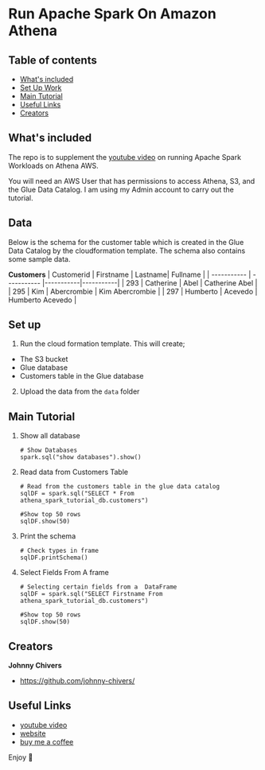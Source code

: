 # Run Apache Spark On Amazon Athena 

## Table of contents

- [What's included](#whats-included)
- [Set Up Work](#set-up)
- [Main Tutorial](#main-tutorial)
- [Useful Links](#useful-link)
- [Creators](#creators)

## What's included

The repo is to supplement the [youtube video](https://youtu.be/yb7dAQl1Di8) on running Apache Spark Workloads on Athena AWS. 

You will need an AWS User that has permissions to access Athena, S3, and the Glue Data Catalog. I am using my Admin account to carry out the tutorial. 

## Data
Below is the schema for the customer table which is created in the Glue Data Catalog by the cloudformation template. The schema also contains some sample data. 

**Customers**
| Customerid      | Firstname | Lastname| Fullname |
| ----------- | ----------- |-----------|-----------|
|  293 | Catherine                | Abel                   | Catherine Abel                 |
|  295 | Kim                      | Abercrombie            | Kim Abercrombie                |
|  297 | Humberto                 | Acevedo                | Humberto Acevedo               |


## Set up

1. Run the cloud formation template. This will create;
- The S3 bucket
- Glue database
- Customers table in the Glue database

2. Upload the data from the `data` folder


## Main Tutorial
1. Show all database 
    ```
    # Show Databases
    spark.sql("show databases").show()
    ```



2. Read data from Customers Table  
    ``` 
    # Read from the customers table in the glue data catalog 
    sqlDF = spark.sql("SELECT * From athena_spark_tutorial_db.customers")
    
    #Show top 50 rows
    sqlDF.show(50)
    ```

2. Print the schema
    ```
    # Check types in frame
    sqlDF.printSchema()
    ```

3.  Select Fields From A  frame
    ```
    # Selecting certain fields from a  DataFrame
    sqlDF = spark.sql("SELECT Firstname From athena_spark_tutorial_db.customers")
    
    #Show top 50 rows
    sqlDF.show(50)
    ```


## Creators

**Johnny Chivers**

- <https://github.com/johnny-chivers/>

## Useful Links

- [youtube video](https://youtu.be/yb7dAQl1Di8) 
- [website](https://www.johnnychivers.co.uk)
- [buy me a coffee](https://www.buymeacoffee.com/johnnychivers)


Enjoy :metal:
